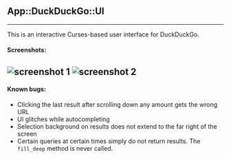 ## App::DuckDuckGo::UI
----------------------

This is an interactive Curses-based user interface for DuckDuckGo.

#### Screenshots:
![screenshot 1](http://i.imgur.com/KKtIIVk.jpg)
![screenshot 2](http://i.imgur.com/kIe77cf.jpg)
---------------

#### Known bugs:
* Clicking the last result after scrolling down any amount gets the wrong URL
* UI glitches while autocompleting
* Selection background on results does not extend to the far right of the screen
* Certain queries at certain times simply do not return results. The `fill_deep` method is never called.
